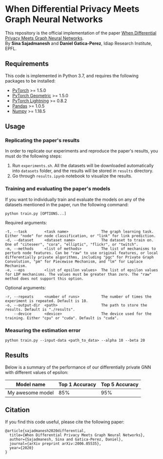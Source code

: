 # When Differential Privacy Meets Graph Neural Networks

This repository is the official implementation of the paper [When Differential Privacy Meets Graph Neural Networks](https://arxiv.org/abs/2006.05535).  
By **Sina Sajadmanesh** and **Daniel Gatica-Perez**, Idiap Research Institute, EPFL. 


## Requirements

This code is implemented in Python 3.7, and requires the following packages to be installed:  
- [PyTorch](https://pytorch.org/get-started/locally/) >= 1.5.0
- [PyTorch Geometric](https://pytorch-geometric.readthedocs.io/en/latest/notes/installation.html) >= 1.5.0
- [PyTorch Lightning](https://github.com/PytorchLightning/pytorch-lightning) >= 0.8.2
- [Pandas](https://pandas.pydata.org/pandas-docs/stable/getting_started/install.html) >= 1.0.5
- [Numpy](https://numpy.org/install/) >= 1.18.5


## Usage

### Replicating the paper's results
In order to replicate our experiments and reproduce the paper's results, you must do the following steps:  
1. Run ``experiments.sh``. All the datasets will be downloaded automatically into ``datasets`` folder, and the results will be stored in ``results`` directory.
2. Go through ``results.ipynb`` notebook to visualize the results.

### Training and evaluating the paper's models
If you want to individually train and evaluate the models on any of the datasets mentioned in the paper, run the following command:  
```
python train.py [OPTIONS...]
```
Required arguments:  
```
-t, --task        <task name>               The graph learning task. Either "node" for node classification, or "link" for link prediction.
-d, --dataset     <dataset name>            The dataset to train on. One of "citeseer", "cora", "elliptic", "flickr", or "twitch".
-m, --methods     <list of methods>         The list of mechanisms to perturb node features. Can be "raw" to use original features, or local differentially private algorithms, including "pgc" for Private Graph Convolution, "pm" for Piecewise Mechanism, and "lm" for Laplace Mechanism.
-e, --eps         <list of epsilon values>  The list of epsilon values for LDP mechanisms. The values must be greater than zero. The "raw" method does not support this option.
```
Optional arguments:
```
-r, --repeats     <number of runs>          The number of times the experiment is repeated. Default is 10.
-o, --output-dir  <path>                    The path to store the results. Default is "./results".
    --device      <device>                  The device used for the training. Either "cpu" or "cuda". Default is "cuda".
```

### Measuring the estimation error

```train
python train.py --input-data <path_to_data> --alpha 10 --beta 20
```


## Results

Below is a summary of the performance of our differentially private GNN with different values of epsilon:


| Model name         | Top 1 Accuracy  | Top 5 Accuracy |
| ------------------ |---------------- | -------------- |
| My awesome model   |     85%         |      95%       |



## Citation

If you find this code useful, please cite the following paper:  
```
@article{sajadmanesh2020differential,
  title={When Differential Privacy Meets Graph Neural Networks},
  author={Sajadmanesh, Sina and Gatica-Perez, Daniel},
  journal={arXiv preprint arXiv:2006.05535},
  year={2020}
}
```
